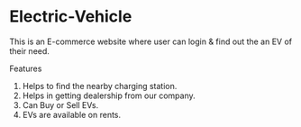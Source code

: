 # Electric-Vehicle 
This is an E-commerce website where user can login & find out the an EV of their need.

Features
1. Helps to find the nearby charging station.
2. Helps in getting dealership from our company.
3. Can Buy or Sell EVs.
4. EVs are available on rents.
